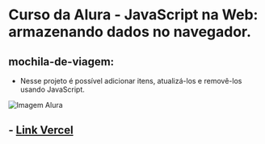 # Curso da Alura - JavaScript na Web: armazenando dados no navegador.

## mochila-de-viagem:


  - Nesse projeto é possível adicionar itens, atualizá-los e removê-los usando JavaScript.
  
![Imagem Alura](https://user-images.githubusercontent.com/65731134/224521231-442be5ba-0545-4e78-a9b7-3acc8e624d3a.png)

## - <a href="https://mochila-de-viagem-ten-orpin.vercel.app"> Link Vercel </a>

